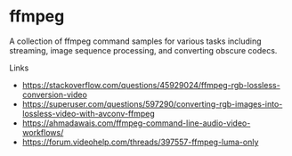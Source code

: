 # ffmpeg

A collection of ffmpeg command samples for various tasks including streaming, image sequence processing, and converting obscure codecs.


Links

- https://stackoverflow.com/questions/45929024/ffmpeg-rgb-lossless-conversion-video
- https://superuser.com/questions/597290/converting-rgb-images-into-lossless-video-with-avconv-ffmpeg
- https://ahmadawais.com/ffmpeg-command-line-audio-video-workflows/
- https://forum.videohelp.com/threads/397557-ffmpeg-luma-only
